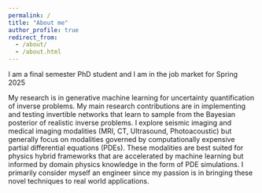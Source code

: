 ```yaml
---
permalink: /
title: "About me"
author_profile: true
redirect_from: 
  - /about/
  - /about.html
---
```


I am a final semester PhD student and I am in the job market for Spring 2025

My research is in generative machine learning for uncertainty quantification of inverse problems. My main research contributions are in implementing and testing invertible networks that learn to sample from the Bayesian posterior of realistic inverse problems. I explore seismic imaging and medical imaging modalities (MRI, CT, Ultrasound, Photoacoustic) but generally focus on modalities governed by computationally expensive partial differential equations (PDEs). These modalities are best suited for physics hybrid frameworks that are accelerated by machine learning but informed by domain physics knowledge in the form of PDE simulations. I primarily consider myself an engineer since my passion is in bringing these novel techniques to real world applications.

